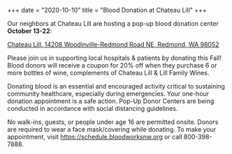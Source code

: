 +++
date = "2020-10-10"
title = "Blood Donation at Chateau Lill"
+++

Our neighbors at Chateau Lill are hosting a pop-up blood donation center
**October 13-22**:

[Chateau Lill, 14208 Woodinville-Redmond Road NE, Redmond, WA 98052](https://www.google.com/maps/place/Chateau+Lill/@47.7277444,-122.1387271,17z/data=!3m1!4b1!4m5!3m4!1s0x54900da16485138b:0xf56a0a0e0435c5f7!8m2!3d47.7277444!4d-122.1365331)

Please join us in supporting local hospitals & patients by donating this
Fall! Blood donors will receive a coupon for 20% off when they purchase 6 or
more bottles of wine, complements of Chateau Lill & Lill Family Wines. 

Donating blood is an essential and encouraged activity critical to sustaining
community healthcare, especially during emergencies. Your one-hour donation
appointment is a safe action. Pop-Up Donor Centers are being conducted in
accordance with social distancing guidelines.

No walk-ins, guests, or people under age 16 are permitted onsite. Donors are
required to wear a face mask/covering while donating. To make your
appointment, visit <https://schedule.bloodworksnw.org> or call 800-398-7888.
